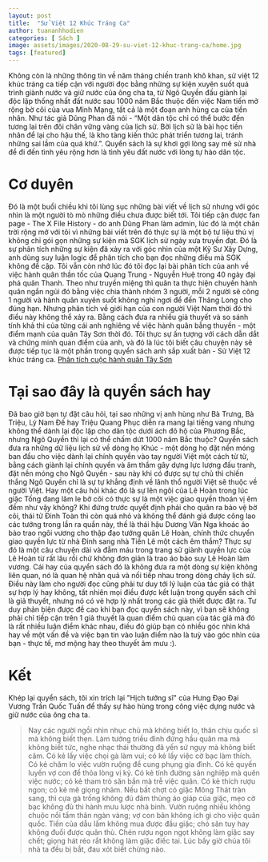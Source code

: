 ```yaml
---
layout: post
title:  "Sử Việt 12 Khúc Tráng Ca"
author: tuananhhodien
categories: [ Sách ]
image: assets/images/2020-08-29-su-viet-12-khuc-trang-ca/home.jpg
tags: [featured]
---
```

Không còn là những thông tin về năm tháng chiến tranh khô khan, sử việt 12 khúc tráng ca tiếp cận với người đọc bằng 
những sự kiện xuyên suốt quá trình giành nước và giữ nước của ông cha ta, từ Ngô Quyền đấu giành lại độc lập thống nhất 
đất nước sau 1000 năm Bắc thuộc đến việc Nam tiến mở rộng bờ cõi của vua Minh Mạng, tất cả là một đoạn anh hùng ca của 
tiền nhân. Như tác giả Dũng Phan đã nói - “Một dân tộc chỉ có thể bước đến tương lai trên đôi chân vững vàng của lịch sử. 
Bởi lịch sử là bài học tiền nhân để lại cho hậu thế, là kho tàng kiến thức phát triển tương lai, tránh những sai lầm của 
quá khứ.”. Quyển sách là sự khơi gợi lòng say mê sử nhà để đi đến tình yêu rộng hơn là tình yêu đất nước với lòng tự hào 
dân tộc.
# Cơ duyên
Đó là một buổi chiều khi tôi lùng sục những bài viết về lịch sử nhưng với góc nhìn là một người tò mò những điều chưa 
được biết tới. Tôi tiếp cận được fan page - The X File History - do anh Dũng Phan làm admin, lúc đó là một chân trời rộng 
mở với tôi vì những bài viết trên đó thực sự là một bộ tư liệu thú vị không chỉ gói gọn những sự kiện mà SGK lịch sử ngày 
xưa truyền đạt. Đó là sự phân tích những sự kiện đã xảy ra với góc nhìn của một Kỹ Sư Xây Dựng, anh dùng suy luận logic 
để phân tích cho bạn đọc những điều mà SGK không đề cập. Tôi vẫn còn nhớ lúc đó tôi đọc lại bài phân tích của anh về 
việc hành quân thần tốc của Quang Trung - Nguyễn Huệ trong 40 ngày đại phá quân Thanh. Theo như truyền miệng thì quân 
ta thực hiện chuyến hành quân ngắn ngủi đó bằng việc chia thành nhóm 3 người, mỗi 2 người sẽ cõng 1 người và hành quân 
xuyên suốt không nghỉ ngơi để đến Thăng Long cho đúng hạn. Nhưng phân tích về giới hạn của con người Việt Nam thời đó 
thì điều này không thể xảy ra. Bằng cách đưa ra nhiều giả thuyết và so sánh tính khả thi của từng cái anh nghiêng về 
việc hành quân bằng thuyền - một điểm mạnh của quân Tây Sơn thời đó. Tôi thực sự ấn tượng với cách dẫn dắt và chứng 
minh quan điểm của anh, và đó là lúc tôi biết câu chuyện này sẽ được tiếp tục là một phần trong quyển sách anh sắp xuất 
bản - Sử Việt 12 khúc tráng ca. [Phân tích cuộc hành quân Tây Sơn](https://www.facebook.com/x.file.of.history/photos/gi%E1%BA%A3i-m%C3%A3-b%C3%AD-%E1%BA%A9n-cu%E1%BB%99c-h%C3%A0nh-qu%C3%A2n-th%E1%BA%A7n-t%E1%BB%91c-c%E1%BB%A7a-vua-quang-trungv%C3%A2ng-xin-ch%C3%A0o-t%E1%BA%A5t-c%E1%BA%A3-c%C3%A1/191560011178065/)
# Tại sao đây là quyển sách hay
Đã bao giờ bạn tự đặt câu hỏi, tại sao những vị anh hùng như Bà Trưng, Bà Triệu, Lý Nam Đế hay Triệu Quang Phục diễn ra 
mang lại tiếng vang nhưng không thể dành lại độc lập cho dân tộc dưới ách đô hộ của Phương Bắc, nhưng Ngô Quyền thì lại 
có thể chấm dứt 1000 năm Bắc thuộc? Quyển sách đưa ra những dữ liệu lịch sử về dòng họ Khúc - một dòng họ đặt nền móng 
ban đầu cho việc dành lại chính quyền vào tay người Việt một cách từ từ, bằng cách giành lại chính quyền và âm thầm gây 
dựng lực lượng đấu tranh, đặt nền móng cho Ngô Quyền - sau này khi có được sự tự chủ thì chiến thắng Ngô Quyền chỉ là sự 
tự khẳng định về lãnh thổ người Việt sẽ thuộc về người Việt. 
Hay một câu hỏi khác đó là sự lên ngôi của Lê Hoàn trong lúc giặc Tống đang lăm le bờ cõi có thực sự là một việc giao 
quyền thoán vị êm đềm như vậy không? Khi đứng trước quyết định phải cho quân ra bảo vệ bờ cõi, thái tử Đinh Toàn thì còn 
quá nhỏ và không thể đánh giá được công lao các tướng trong lần ra quần này, thế là thái hậu Dương Văn Nga khoác áo bào 
trao ngôi vương cho thập đạo tướng quân Lê Hoàn, chính thức chuyển giao quyền lực từ nhà Đinh sang nhà Tiền Lê một cách 
êm thắm? Thực sự đó là một câu chuyện dài và đẫm máu trong trang sử giành quyền lực của Lê Hoàn từ rất lâu rồi chứ không 
đơn giản là trao áo bào suy Lê Hoàn làm vương.
Cái hay của quyển sách đó là không đưa ra một dòng sự kiện không liên quan, nó là quan hệ nhân quả và nối tiếp nhau trong 
dòng chảy lịch sử. Điều này làm cho người đọc cũng phải tư duy tới lý luận của tác giả có thật sự hợp lý hay không, tất 
nhiên mọi điều được kết luận trong quyển sách chỉ là giả thuyết, nhưng nó có vẻ hợp lý nhất trong các giả thiết được đặt 
ra. Tư duy phản biện được đề cao khi bạn đọc quyển sách này, vì bạn sẽ không phải chỉ tiếp cận trên 1 giả thuyết là quan 
điểm chủ quan của tác giả mà đó là rất nhiều luận điểm khác nhau, điều đó giúp bạn có nhiều góc nhìn khá hay về một vấn đề 
và việc bạn tin vào luận điểm nào là tuỳ vào góc nhìn của bạn - thực tế, mơ mộng hay theo thuyết âm mưu :).
# Kết
Khép lại quyển sách, tôi xin trích lại "Hịch tướng sĩ" của Hưng Đạo Đại Vương Trần Quốc Tuấn để thấy sự hào hùng trong 
công việc dựng nước và giữ nước của ông cha ta.
>Nay các người ngồi nhìn nhục chủ mà không biết lo, thân chịu quốc sỉ mà không biết thẹn. Làm tướng triều đình đứng hầu 
quân ma mà không biết tức, nghe nhạc thái thường đã yến sứ ngụy mà không biết căm. Có kẻ lấy việc chọi gà làm vui; có 
kẻ lấy việc cờ bạc làm thích. Có kẻ chăm lo việc vườn ruộng để cung phụng gia đình. Có kẻ quyến luyến vợ con để thỏa 
lòng vị kỷ. Có kẻ tính đường sản nghiệp mà quên việc nước; có kẻ tham trò săn bắn mà trễ việc quân. Có kẻ thích rượu 
ngon; có kẻ mê giọng nhảm. Nếu bất chợt có giặc Mông Thát tràn sang, thì cựa gà trống không đủ đâm thủng áo giáp của 
giặc, mẹo cờ bạc không đủ thi hành mưu lược nhà binh. Vườn ruộng nhiều không chuộc nổi tấm thân ngàn vàng; vợ con bân 
không ích gì cho việc quân quốc. Tiền của dẫu lắm không mua được đầu giặc; chó săn tuy hay không đuổi được quân thù. 
Chén rượu ngon ngọt không làm giặc say chết; giọng hát réo rắt không làm giặc điếc tai. Lúc bấy giờ chúa tôi nhà ta 
đều bị bắt, đau xót biết chừng nào.
